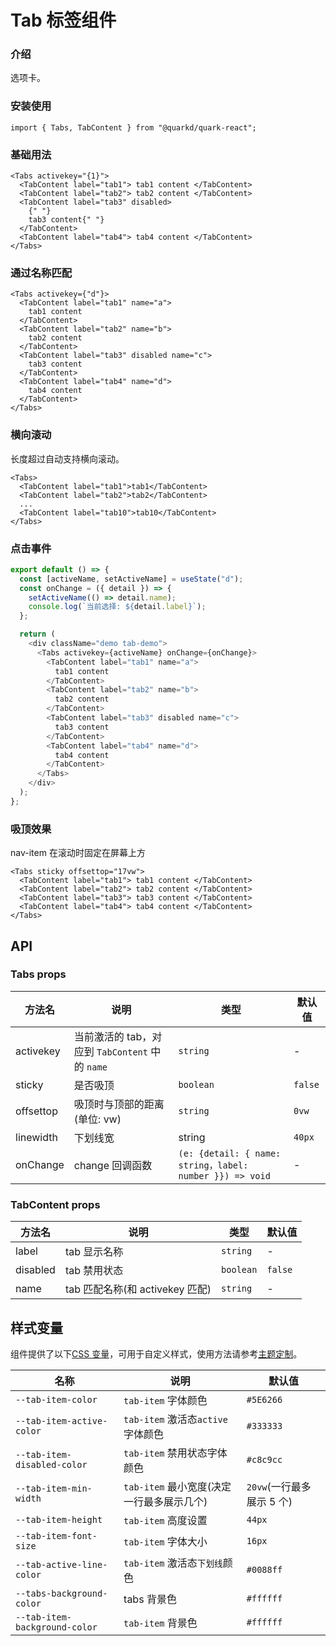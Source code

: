 # Tab 标签组件

### 介绍

选项卡。

### 安装使用

```tsx
import { Tabs, TabContent } from "@quarkd/quark-react";
```

### 基础用法

```tsx
<Tabs activekey="{1}">
  <TabContent label="tab1"> tab1 content </TabContent>
  <TabContent label="tab2"> tab2 content </TabContent>
  <TabContent label="tab3" disabled>
    {" "}
    tab3 content{" "}
  </TabContent>
  <TabContent label="tab4"> tab4 content </TabContent>
</Tabs>
```

### 通过名称匹配

```tsx
<Tabs activekey={"d"}>
  <TabContent label="tab1" name="a">
    tab1 content
  </TabContent>
  <TabContent label="tab2" name="b">
    tab2 content
  </TabContent>
  <TabContent label="tab3" disabled name="c">
    tab3 content
  </TabContent>
  <TabContent label="tab4" name="d">
    tab4 content
  </TabContent>
</Tabs>
```

### 横向滚动

长度超过自动支持横向滚动。

```tsx
<Tabs>
  <TabContent label="tab1">tab1</TabContent>
  <TabContent label="tab2">tab2</TabContent>
  ...
  <TabContent label="tab10">tab10</TabContent>
</Tabs>
```

### 点击事件

```js
export default () => {
  const [activeName, setActiveName] = useState("d");
  const onChange = ({ detail }) => {
    setActiveName(() => detail.name);
    console.log(`当前选择: ${detail.label}`);
  };

  return (
    <div className="demo tab-demo">
      <Tabs activekey={activeName} onChange={onChange}>
        <TabContent label="tab1" name="a">
          tab1 content
        </TabContent>
        <TabContent label="tab2" name="b">
          tab2 content
        </TabContent>
        <TabContent label="tab3" disabled name="c">
          tab3 content
        </TabContent>
        <TabContent label="tab4" name="d">
          tab4 content
        </TabContent>
      </Tabs>
    </div>
  );
};
```

### 吸顶效果

nav-item 在滚动时固定在屏幕上方

```tsx
<Tabs sticky offsettop="17vw">
  <TabContent label="tab1"> tab1 content </TabContent>
  <TabContent label="tab2"> tab2 content </TabContent>
  <TabContent label="tab3"> tab3 content </TabContent>
  <TabContent label="tab4"> tab4 content </TabContent>
</Tabs>
```

## API

### Tabs props

| 方法名    | 说明                                            | 类型                                                     | 默认值  |
| --------- | ----------------------------------------------- | -------------------------------------------------------- | ------- |
| activekey | 当前激活的 tab，对应到 `TabContent` 中的 `name` | `string`                                                 | -       |
| sticky    | 是否吸顶                                        | `boolean`                                                | `false` |
| offsettop | 吸顶时与顶部的距离(单位: vw)                    | `string`                                                 | `0vw`   |
| linewidth | 下划线宽                                        | string                                                   | `40px`  |
| onChange  | change 回调函数                                 | `(e: {detail: { name: string，label: number }}) => void` | -       |

### TabContent props

| 方法名   | 说明                            | 类型      | 默认值  |
| -------- | ------------------------------- | --------- | ------- |
| label    | tab 显示名称                    | `string`  | -       |
| disabled | tab 禁用状态                    | `boolean` | `false` |
| name     | tab 匹配名称(和 activekey 匹配) | `string`  | -       |

## 样式变量

组件提供了以下[CSS 变量](https://developer.mozilla.org/zh-CN/docs/Web/CSS/Using_CSS_custom_properties)，可用于自定义样式，使用方法请参考[主题定制](#/zh-CN/guide/theme)。

| 名称                          | 说明                                      | 默认值                    |
| ----------------------------- | ----------------------------------------- | ------------------------- |
| `--tab-item-color`            | `tab-item` 字体颜色                       | `#5E6266`                 |
| `--tab-item-active-color`     | `tab-item` 激活态`active`字体颜色         | `#333333`                 |
| `--tab-item-disabled-color`   | `tab-item` 禁用状态字体颜色               | `#c8c9cc`                 |
| `--tab-item-min-width`        | `tab-item` 最小宽度(决定一行最多展示几个) | `20vw`(一行最多展示 5 个) |
| `--tab-item-height`           | `tab-item` 高度设置                       | `44px `                   |
| `--tab-item-font-size`        | `tab-item` 字体大小                       | `16px`                    |
| `--tab-active-line-color`     | `tab-item` 激活态`下划线`颜色             | `#0088ff `                |
| `--tabs-background-color`     | tabs 背景色                               | `#ffffff`                 |
| `--tab-item-background-color` | `tab-item` 背景色                         | `#ffffff `                |
